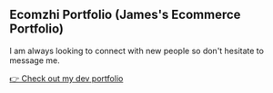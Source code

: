 ## Ecomzhi Portfolio (James's Ecommerce Portfolio)

I am always looking to connect with new people so don't hesitate to message me.


[👉 Check out my dev portfolio](https://jjamesliu.github.io/james-portfolio/)